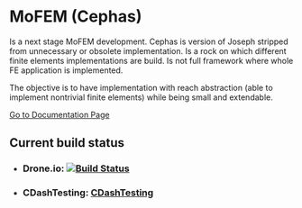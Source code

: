 # **MoFEM (Cephas)** #

Is a next stage MoFEM development. Cephas is version of Joseph stripped from
unnecessary or obsolete implementation. Is a rock on which different finite
elements implementations are build. Is not full framework where whole FE
application is implemented.

The objective is to have implementation with reach abstraction (able to
implement nontrivial finite elements) while being small and extendable.

[Go to Documentation Page](http://mofem.eng.gla.ac.uk/mofem/html/index.html)

## Current build status

- ### **Drone.io**: [![Build Status](https://drone.io/bitbucket.org/likask/mofem-cephas/status.png)](https://drone.io/bitbucket.org/likask/mofem-cephas/latest)
- ### **CDashTesting**: [CDashTesting](http://cdash.eng.gla.ac.uk/cdash/)
